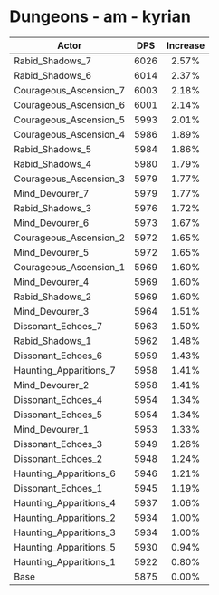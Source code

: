 # Dungeons - am - kyrian
| Actor | DPS | Increase |
|---|:---:|:---:|
|Rabid_Shadows_7|6026|2.57%|
|Rabid_Shadows_6|6014|2.37%|
|Courageous_Ascension_7|6003|2.18%|
|Courageous_Ascension_6|6001|2.14%|
|Courageous_Ascension_5|5993|2.01%|
|Courageous_Ascension_4|5986|1.89%|
|Rabid_Shadows_5|5984|1.86%|
|Rabid_Shadows_4|5980|1.79%|
|Courageous_Ascension_3|5979|1.77%|
|Mind_Devourer_7|5979|1.77%|
|Rabid_Shadows_3|5976|1.72%|
|Mind_Devourer_6|5973|1.67%|
|Courageous_Ascension_2|5972|1.65%|
|Mind_Devourer_5|5972|1.65%|
|Courageous_Ascension_1|5969|1.60%|
|Mind_Devourer_4|5969|1.60%|
|Rabid_Shadows_2|5969|1.60%|
|Mind_Devourer_3|5964|1.51%|
|Dissonant_Echoes_7|5963|1.50%|
|Rabid_Shadows_1|5962|1.48%|
|Dissonant_Echoes_6|5959|1.43%|
|Haunting_Apparitions_7|5958|1.41%|
|Mind_Devourer_2|5958|1.41%|
|Dissonant_Echoes_4|5954|1.34%|
|Dissonant_Echoes_5|5954|1.34%|
|Mind_Devourer_1|5953|1.33%|
|Dissonant_Echoes_3|5949|1.26%|
|Dissonant_Echoes_2|5948|1.24%|
|Haunting_Apparitions_6|5946|1.21%|
|Dissonant_Echoes_1|5945|1.19%|
|Haunting_Apparitions_4|5937|1.06%|
|Haunting_Apparitions_2|5934|1.00%|
|Haunting_Apparitions_3|5934|1.00%|
|Haunting_Apparitions_5|5930|0.94%|
|Haunting_Apparitions_1|5922|0.80%|
|Base|5875|0.00%|

